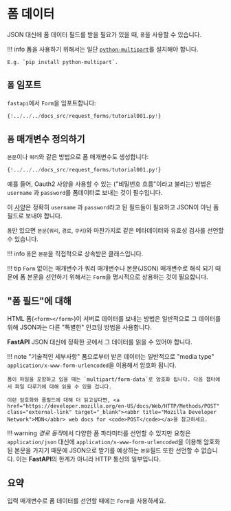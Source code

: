 # 폼 데이터

JSON 대신에 폼 데이터 필드를 받을 필요가 있을 때, `폼`을 사용할 수 있습니다.

!!! info
    폼을 사용하기 위해서는 일단 <a href="https://andrew-d.github.io/python-multipart/" class="external-link" target="_blank">`python-multipart`</a>를 설치해야 합니다.

    E.g. `pip install python-multipart`.

## `폼` 임포트

`fastapi`에서 `Form`을 임포트합니다:

```Python hl_lines="1"
{!../../../docs_src/request_forms/tutorial001.py!}
```

## `폼` 매개변수 정의하기 
  
`본문`이나 `쿼리`와 같은 방법으로 폼 매개변수도 생성합니다:


```Python hl_lines="7"
{!../../../docs_src/request_forms/tutorial001.py!}
```
  
예를 들어, Oauth2 사양을 사용할 수 있는 ("비밀번호 흐름"이라고 불리는) 방법은 `username` 과 `password`를 폼데이터로 보내는 것이 필수입니다.

  
이 <abbr title="specification">사양</abbr>은 정확히 `username` 과 `password`라고 된 필드들이 필요하고 JSON이 아닌 폼 필드로 보내야 합니다.  

`폼`만 있으면 `본문`(`쿼리`, `경로`, `쿠키`)와 마찬가지로 같은 메타데이터와 유효성 검사를 선언할 수 있습니다.

!!! info
    `폼`은 `본문`을 직접적으로 상속받은 클래스입니다.

!!! tip
    `Form` 없이는 매개변수가 쿼리 매개변수나 본문(JSON) 매개변수로 해석 되기 때문에 폼 본문을 선언하기 위해서는 `Form`을 명시적으로 상용하는 것이 필요합니다.
    

## "폼 필드"에 대해

HTML 폼(`<form></form>`)이 서버로 데이터를 보내는 방법은 일반적으로 그 데이터를 위해 JSON과는 다른 "특별한" 인코딩 방법을 사용합니다.

**FastAPI** JSON 대신에 정확한 곳에서 그 데이터를 읽을 수 있어야 합니다.

!!! note "기술적인 세부사항"
    폼으로부터 받은 데이터는 일반적으로 "media type" `application/x-www-form-urlencoded`을 이용해서 암호화 됩니다.
    
    폼이 파일을 포함하고 있을 때는 `multipart/form-data`로 암호화 됩니다. 다음 챕터에서 파일 다루기에 대해 읽을 수 있을 겁니다.
    
    이런 암호화와 폼필드에 대해 더 읽고싶다면, <a href="https://developer.mozilla.org/en-US/docs/Web/HTTP/Methods/POST" class="external-link" target="_blank"><abbr title="Mozilla Developer Network">MDN</abbr> web docs for <code>POST</code></a>을 참고하세요.

!!! warning
    *경로 동작*에서 다양한 폼 파라미터를 선언할 수 있지만 요청은 `application/json` 대신에 `application/x-www-form-urlencoded`을 이용해 암호화 된 본문을 가지기 때문에 JSON으로 받기를 예상하는 `본문`필드 또한 선언할 수 없습니다.
    이는 **FastAPI**의 한계가 아니라 HTTP 통신의 일부입니다.

## 요약

입력 매개변수로 폼 데이터를 선언할 때에는 `Form`을 사용하세요.
